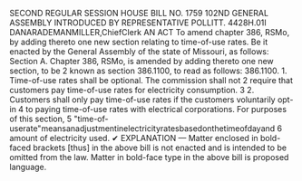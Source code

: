 SECOND REGULAR SESSION
HOUSE BILL NO. 1759
102ND GENERAL ASSEMBLY
INTRODUCED BY REPRESENTATIVE POLLITT.
4428H.01I DANARADEMANMILLER,ChiefClerk
AN ACT
To amend chapter 386, RSMo, by adding thereto one new section relating to time-of-use
rates.
Be it enacted by the General Assembly of the state of Missouri, as follows:
Section A. Chapter 386, RSMo, is amended by adding thereto one new section, to be
2 known as section 386.1100, to read as follows:
386.1100. 1. Time-of-use rates shall be optional. The commission shall not
2 require that customers pay time-of-use rates for electricity consumption.
3 2. Customers shall only pay time-of-use rates if the customers voluntarily opt-in
4 to paying time-of-use rates with electrical corporations. For purposes of this section,
5 "time-of-userate"meansanadjustmentinelectricityratesbasedonthetimeofdayand
6 amount of electricity used.
✔
EXPLANATION — Matter enclosed in bold-faced brackets [thus] in the above bill is not enacted and is
intended to be omitted from the law. Matter in bold-face type in the above bill is proposed language.